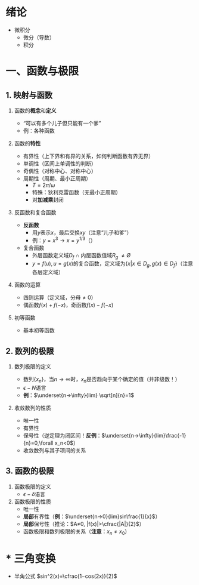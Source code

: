 <!--
    高等数学
-->

# 绪论
- 微积分
  - 微分（导数）
  - 积分

# 一、函数与极限

## 1. 映射与函数

1. 函数的**概念**和**定义**
   - “可以有多个儿子但只能有一个爹”
   - 例：各种函数

2. 函数的**特性**
   - 有界性（上下界和有界的关系，如何判断函数有界无界）
   - 单调性（区间上单调性的判断）
   - 奇偶性（对称中心、对称中心）
   - 周期性（周期、最小正周期）
     - $T=2\pi/\omega$
     - 特殊：狄利克雷函数（无最小正周期）
     - 对**加减乘**封闭

3. 反函数和复合函数
   - **反函数**
     - 用$y$表示$x$，最后交换$xy$（注意“儿子和爹”）
     - 例：$y=x^3→x=y^{1/3}$（）
   - 复合函数
     - 外层函数定义域$D_f$ $∩$ 内层函数值域$R_g$ $≠Ø$
     - $y=f(u),u=g(x)$的复合函数，定义域为$\{x|x∈D_g,g(x)∈D_f\}$（注意各层定义域）

4. 函数的运算
   - 四则运算（定义域，分母$≠0$）
   - 偶函数$f(x)+f(-x)$，奇函数$f(x)-f(-x)$

5. 初等函数
   - 基本初等函数

## 2. 数列的极限

1. 数列极限的定义
   - 数列$\{x_n\}$，当$n→∞$时，$x_n$是否趋向于某个确定的值（并非级数！）
   - $\epsilon-N$语言
   - **例**：$\underset{n→\infty}{lim} \sqrt[n]{n}=1$

2. 收敛数列的性质
   - 唯一性
   - 有界性
   - 保号性（逆定理为闭区间！**反例**：$\underset{n→\infty}{lim}\frac{-1}{n}=0,\forall x_n<0$）
   - 收敛数列与其子项间的关系

## 3. 函数的极限

1. 函数极限的定义
   - $\epsilon-\delta$语言
2. 函数极限的性质
   - 唯一性
   - **局部**有界性（**例**：$\underset{n→0}{lim}sin\frac{1}{x}$）
   - **局部**保号性（推论：$A≠0, |f(x)|>\cfrac{|A|}{2}$）
   - 函数极限和数列极限的关系（**注意**：$x_n≠x_0$）

# * 三角变换
- 半角公式 $sin^2(x)=\cfrac{1−cos(2x)}{2}$